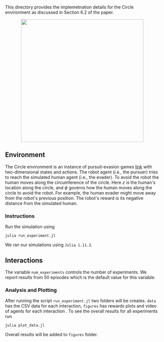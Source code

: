 This directory provides the implemetnation details for the Circle environment as discussed in Section $6.2$ of the paper.

<div style="display: flex; justify-content: center; align-items: center;">
  <img src="https://github.com/user-attachments/assets/1c08e434-4f20-4a05-9bd5-b22f63d56cdc" style="width: 400px; height: auto; margin: 0 10px;">
</div>

## Environment
The Circle environment is an instance of pursuit-evasion games [link](https://ieeexplore.ieee.org/abstract/document/1067989) with two-dimensional states and actions. The robot agent (i.e., the pursuer) tries to reach the simulated human agent (i.e., the evader). To avoid the robot the human moves along the circumference of the circle. Here $z$ is the human's location along the circle, and $\phi$ governs how the human moves along the circle to avoid the robot. For example, the human evader might move away from the robot's previous position. The robot's reward is its negative distance from the simulated human.

### Instructions
Run the simulation using 

```
julia run_experiment.jl
```

We ran our simulations using `Julia 1.11.3`.

## Interactions
The variable `num_experiments` controls the number of experiments. We report results from $50$ episodes which is the default value for this variable.

### Analysis and Plotting
After running the script `run_experiment.jl` two folders will be creates. `data` has the CSV data for each interaction, `figures` has rewards plots and video of agents for each interaction . To see the overall results for all experiments run

```
julia plot_data.jl
```
Overall results will be added to `figures` folder.
